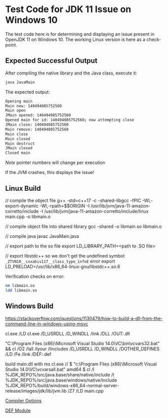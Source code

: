 # Test Code for JDK 11 Issue on Windows 10

The test code here is for determining and displaying an issue present in OpenJDK 11 on Windows 10. The working Linux version is here as a check-point.

## Expected Successful Output

After compiling the native library and the Java class, execute it:

```sh
java JavaMain
```

The expected output:

```sh
Opening main
Main new: 140494085752560
Main open
JMain opened: 140494085752560
Opened main for id: 140494085752560; now attempting close
JMain close: 140494085752560
Main remove: 140494085752560
Main close
Main closed
Main destruct
JMain closed
Closed main
```

_Note_ pointer numbers will change per execution

If the JVM crashes, this displays the issue!

## Linux Build

// compile the object file
g++ -std=c++17 -c -shared-libgcc -fPIC -Wl,-export-dynamic -Wl,-rpath=$$ORIGIN -I /usr/lib/jvm/java-11-amazon-corretto/include -I /usr/lib/jvm/java-11-amazon-corretto/include/linux main.cpp -o libmain.o

// compile object file into shared library
gcc -shared -o libmain.so libmain.o

// compile java
javac JavaMain.java

// export path to the so file
export LD_LIBRARY_PATH=<path to .SO file>

// export libstdc++ so we don't get the undefined symbol: `_ZTVN10__cxxabiv117__class_type_infoE` error
export LD_PRELOAD=/usr/lib/x86_64-linux-gnu/libstdc++.so.6

Verification checks on error:

```sh
nm libmain.so
ldd libmain.so
```

## Windows Build

https://stackoverflow.com/questions/1130479/how-to-build-a-dll-from-the-command-line-in-windows-using-msvc

cl.exe /LD <files-to-compile>
cl.exe /D_USRDLL /D_WINDLL <files-to-compile> <files-to-link> /link /DLL /OUT:<desired-dll-name>.dll

"C:\Program Files (x86)\Microsoft Visual Studio 14.0\VC\bin\vcvars32.bat" && cl /O2 /Iall /Iyour /Iincludes /D_USRDLL /D_WINDLL /DOTHER_DEFINES <libs> <source files> /LD /Fe<dll name> /link /DEF:<def name>.def

build main.dll with ms cl.exe
//
$ "c:\Program Files (x86)\Microsoft Visual Studio 14.0\VC\vcvarsall.bat" amd64
$ cl /I %JDK_REPO%/src/java.base/share/native/include /I %JDK_REPO%/src/java.base/windows/native/include %JDK_REPO%/build/windows-x86_64-normal-server-release/images/jdk/lib/jvm.lib /Z7 /LD main.cpp


[Compiler Options](https://docs.microsoft.com/en-us/cpp/build/reference/compiler-options-listed-by-category?redirectedfrom=MSDN&view=msvc-160)

[DEF Module](https://docs.microsoft.com/en-us/cpp/build/reference/def-specify-module-definition-file?redirectedfrom=MSDN&view=msvc-160)
